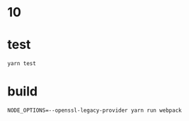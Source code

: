 # 10

# test

```
yarn test
```


# build

```
NODE_OPTIONS=--openssl-legacy-provider yarn run webpack
```